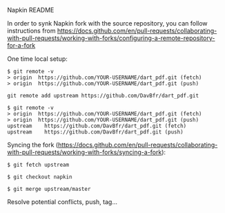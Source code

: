 Napkin README

In order to synk Napkin fork with the source repository, you can follow instructions from https://docs.github.com/en/pull-requests/collaborating-with-pull-requests/working-with-forks/configuring-a-remote-repository-for-a-fork

One time local setup:

```
$ git remote -v
> origin  https://github.com/YOUR-USERNAME/dart_pdf.git (fetch)
> origin  https://github.com/YOUR-USERNAME/dart_pdf.git (push)
```

```
git remote add upstream https://github.com/DavBfr/dart_pdf.git
```

```
$ git remote -v
> origin  https://github.com/YOUR-USERNAME/dart_pdf.git (fetch)
> origin  https://github.com/YOUR-USERNAME/dart_pdf.git (push)
upstream	https://github.com/DavBfr/dart_pdf.git (fetch)
upstream	https://github.com/DavBfr/dart_pdf.git (push)
```

Syncing the fork (https://docs.github.com/en/pull-requests/collaborating-with-pull-requests/working-with-forks/syncing-a-fork):

```
$ git fetch upstream
```

```
$ git checkout napkin
```

```
$ git merge upstream/master
```

Resolve potential conflicts, push, tag...